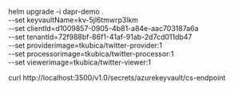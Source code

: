 helm upgrade -i dapr-demo . \
    --set keyvaultName=kv-5jl6tmwrp3lkm \
    --set clientId=d1009857-0905-4b81-a84e-aac703187a6a \
    --set tenantId=72f988bf-86f1-41af-91ab-2d7cd011db47 \
    --set providerimage=tkubica/twitter-provider:1 \
    --set processorimage=tkubica/twitter-processor:1 \
    --set viewerimage=tkubica/twitter-viewer:1


curl http://localhost:3500/v1.0/secrets/azurekeyvault/cs-endpoint